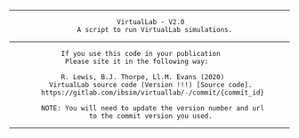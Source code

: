 ********************************************************************************
                               VirtualLab - V2.0            
                     A script to run VirtualLab simulations.
********************************************************************************

                 If you use this code in your publication
                  Please site it in the following way:

                 R. Lewis, B.J. Thorpe, Ll.M. Evans (2020) 
              VirtualLab source code (Version !!!) [Source code]. 
            https://gitlab.com/ibsim/virtuallab/-/commit/{commit_id}

            NOTE: You will need to update the version number and url
                        to the commit version you used.
            
********************************************************************************

